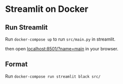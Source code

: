 # Streamlit on Docker

## Run Streamlit

Run `docker-compose up` to run `src/main.py` in streamlit.

then open [localhost:8501/?name=main](http://localhost:8501/?name=main) in your browser. 

## Format

Run `docker-compose run streamlit black src/`
